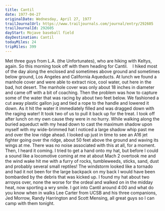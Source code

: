 ```yaml
---
title: Cantil
date: 1977-04-27
originalDate: Wednesday, April 27, 1977
trailJournalUrl: https://www.trailjournals.com/journal/entry/292605
trailJournalId: 292605
dayStart: Mojave baseball field
dayDestination: Cantil
todayMiles: 24
tripMiles: 399
---
```

Met three guys from L.A. (the Unfortunates), who are hiking with Keltys, again. So this morning took off with them heading for Cantil.    I hiked most of the day along the enclosed and sometimes above ground and sometimes below ground, Los Angeles and California Aqueducts. At lunch we found a manhole cover and were able to extract nice, cool water, out here in the bad, hot desert. The manhole cover was only about 18 inches in diameter and came off with a bit of coaching. Then the problem was how to capture some of the water that was racing by about two feet below. We fashioned a cut away plastic gallon jug and tied a rope to the handle and lowered it down. As it hit the water it immediately filled and was dragged down with the raging water! It took two of us to pull it back up for the treat. I took off after lunch on my own cause they were in no hurry. While walking along the buried aqueduct with my head down to cast the maximum shadow upon myself with my wide-brimmed hat I noticed a large shadow whip past me and over the low ridge ahead. I looked up just in time to see an A16 jet fighter going over the ridge, about 50 feet above the ground and waving its wings at me. There was no noise associated with this at all, for a moment. Then, I heard it coming. I tried to get a hand onto my hat, but before I could a sound like a locomotive coming at me at about Mach 2 overtook me and the wind wake hit me with a furry of rocks, tumbleweeds, sticks, sand, dust and probably several small reptiles! The windstorm looked like a tornado and had it not been for the large backpack on my back I would have been bombarded by the debris that was kicked up. I found my hat about two arroyos over, none the worse for the ordeal and walked on in the midday heat, now sporting a wry smile. 
I got into Cantil around 4:00 and what do you know when in walks Lee Carter from UCSB and his three companions, Jed Morrow, Randy Harrington and Scott Mensing, all great guys so I can camp with them tonight.
